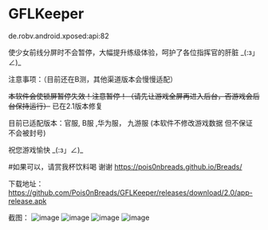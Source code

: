 # GFLKeeper
de.robv.android.xposed:api:82

<!--  作者 : Pois0nBread
        邮箱 : pois0nbreads@gmail.com
        更新日期 : 2020/01/29
        版本: 2.2  -->

使少女前线分屏时不会暂停，大幅提升练级体验，呵护了各位指挥官的肝脏 \_(:з」∠)_

   注意事项：（目前还在B测，其他渠道版本会慢慢适配）

   ~~本软件会使锁屏暂停失效！注意暂停！（请先让游戏全屏再进入后台，否游戏会后台保持运行）~~ 已在2.1版本修复

   目前已适配版本：官服, B服 ,华为服， 九游服       (本软件不修改游戏数据 但不保证不会被封号)

   祝您游戏愉快 \_(:з」∠)\_

#如果可以，请赏我杯饮料喝 谢谢 https://pois0nbreads.github.io/Breads/

下载地址：https://github.com/Pois0nBreads/GFLKeeper/releases/download/2.0/app-release.apk

截图：
![image](https://github.com/Pois0nBreads/GFLKeeper/blob/master/images/Screenshot_20200126-190702.jpg)
![image](https://github.com/Pois0nBreads/GFLKeeper/blob/master/images/Screenshot_20200126-190709.jpg)
![image](https://github.com/Pois0nBreads/GFLKeeper/blob/master/images/Screenshot_20200126-190450.jpg)
![image](https://github.com/Pois0nBreads/GFLKeeper/blob/master/images/Screenshot_20200126-190619.jpg)
